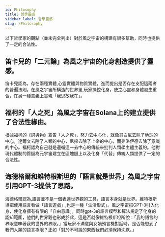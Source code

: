 ```yaml
---
id: Philosophy
title: 哲學靈感
sidebar_label: 哲學靈感
slug: /Philosophy
---
```


以下哲學家的觀點（並未完全列出）對於風之宇宙的構建有很多幫助，同時也提供了一定的合法性。

## 笛卡兒的「二元論」為風之宇宙的化身創造提供了靈感。

笛卡兒認為，存在兩種實體,心靈實體與物質實體，進而提出是否存在支配這兩者的普遍法則。在風之宇宙所構造的世界里,玩家操控化身，使之心靈和身體發生重合，在另一種意義上實現「我思故我在」。


## 福柯的「人之死」為風之宇宙在Solana上的建立提供了合法性緣由。

根據福柯的《詞與物》宣告「人之死」，努力去中心化，就像哥白尼去除了地球的中心，達爾文去除了人類的中心，尼採去除了上帝的中心，而弗洛伊德去除了意識的中心。福柯認為自己就是遵循這一去中心的傳統來批判人類學主體主義的。他對現代體制的質疑為元宇宙建立在區塊鏈上以及化身「代替」傳統人類提供了一定的合法性。


## 海德格爾和維特根斯坦的「語言就是世界」為風之宇宙引用GPT-3提供了思路。

海德格爾認為,語言並不是一個表達世界觀的工具，語言本身就是世界。維特根斯坦把使用語言看做「語言遊戲」,也是一種「生活形式」。風之宇宙把GPT-3引入化身，使化身擁有有限的「自由意識」，同時gpt-3的語言模型和算法規定了化身的認知範圍，他們的世界觀也形成於此，這是否就像維特根斯坦所說：「我的語言的界限意味著我的世界的界限。」當玩家不滿意與女媧預言機對話時，是否能想到了我們人類的語言極限？正如「對於不可說的東西我們必須保持沈默。」